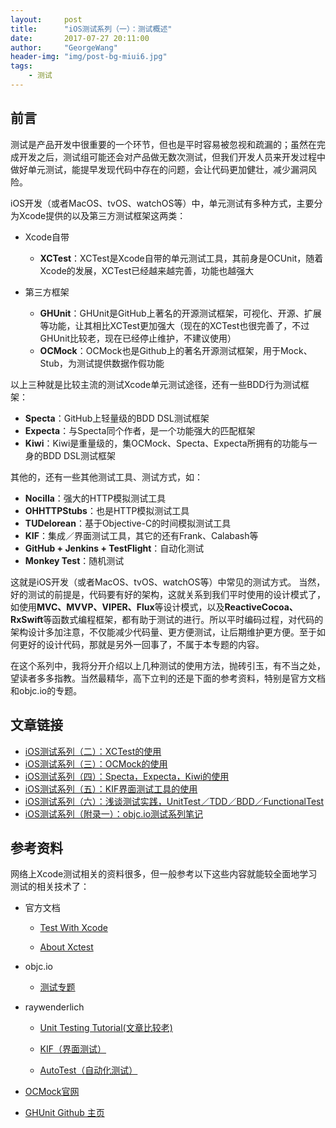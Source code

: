 ```yaml
---
layout:     post
title:      "iOS测试系列（一）：测试概述"
date:       2017-07-27 20:11:00
author:     "GeorgeWang"
header-img: "img/post-bg-miui6.jpg"
tags:
    - 测试
---
```


## 前言

测试是产品开发中很重要的一个环节，但也是平时容易被忽视和疏漏的；虽然在完成开发之后，测试组可能还会对产品做无数次测试，但我们开发人员来开发过程中做好单元测试，能提早发现代码中存在的问题，会让代码更加健壮，减少漏洞风险。

iOS开发（或者MacOS、tvOS、watchOS等）中，单元测试有多种方式，主要分为Xcode提供的以及第三方测试框架这两类：

* Xcode自带
	* **XCTest**：XCTest是Xcode自带的单元测试工具，其前身是OCUnit，随着Xcode的发展，XCTest已经越来越完善，功能也越强大

* 第三方框架
	* **GHUnit**：GHUnit是GitHub上著名的开源测试框架，可视化、开源、扩展等功能，让其相比XCTest更加强大（现在的XCTest也很完善了，不过GHUnit比较老，现在已经停止维护，不建议使用）
	* **OCMock**：OCMock也是Github上的著名开源测试框架，用于Mock、Stub，为测试提供数据作假功能
	

以上三种就是比较主流的测试Xcode单元测试途径，还有一些BDD行为测试框架：
	
* **Specta**：GitHub上轻量级的BDD DSL测试框架
* **Expecta**：与Specta同个作者，是一个功能强大的匹配框架
* **Kiwi**：Kiwi是重量级的，集OCMock、Specta、Expecta所拥有的功能与一身的BDD DSL测试框架

其他的，还有一些其他测试工具、测试方式，如：

* **Nocilla**：强大的HTTP模拟测试工具
* **OHHTTPStubs**：也是HTTP模拟测试工具
* **TUDelorean**：基于Objective-C的时间模拟测试工具
* **KIF**：集成／界面测试工具，其它的还有Frank、Calabash等
* **GitHub + Jenkins + TestFlight**：自动化测试
* **Monkey Test**：随机测试
	
这就是iOS开发（或者MacOS、tvOS、watchOS等）中常见的测试方式。
当然，好的测试的前提是，代码要有好的架构，这就关系到我们平时使用的设计模式了，如使用**MVC、MVVP、VIPER、Flux**等设计模式，以及**ReactiveCocoa、RxSwift**等函数式编程框架，都有助于测试的进行。所以平时编码过程，对代码的架构设计多加注意，不仅能减少代码量、更方便测试，让后期维护更方便。至于如何更好的设计代码，那就是另外一回事了，不属于本专题的内容。

在这个系列中，我将分开介绍以上几种测试的使用方法，抛砖引玉，有不当之处，望读者多多指教。当然最精华，高下立判的还是下面的参考资料，特别是官方文档和objc.io的专题。

## 文章链接

* [iOS测试系列（二）：XCTest的使用](http://blog.oneinbest.com/2017/07/27/iOS%E6%B5%8B%E8%AF%95%E7%B3%BB%E5%88%97-%E4%BA%8C-%E5%9C%A8XCode%E4%B8%8A%E6%B5%8B%E8%AF%95-XCTest%E7%9A%84%E4%BD%BF%E7%94%A8/)
* [iOS测试系列（三）：OCMock的使用](http://blog.oneinbest.com/2017/07/27/iOS%E6%B5%8B%E8%AF%95%E7%B3%BB%E5%88%97-%E4%B8%89-OCMock%E7%9A%84%E4%BD%BF%E7%94%A8/)
* [iOS测试系列（四）：Specta，Expecta，Kiwi的使用](http://blog.oneinbest.com/2017/07/27/iOS%E6%B5%8B%E8%AF%95%E7%B3%BB%E5%88%97-%E5%9B%9B-Specta,Expecta%E5%92%8CKiwi%E7%9A%84%E4%BD%BF%E7%94%A8/)
* [iOS测试系列（五）：KIF界面测试工具的使用](http://blog.oneinbest.com/2017/08/16/iOS%E6%B5%8B%E8%AF%95%E7%B3%BB%E5%88%97-%E4%BA%94-KIF%E7%95%8C%E9%9D%A2%E6%B5%8B%E8%AF%95%E5%B7%A5%E5%85%B7%E7%9A%84%E4%BD%BF%E7%94%A8/) 
* [iOS测试系列（六）：浅谈测试实践，UnitTest／TDD／BDD／FunctionalTest](http://blog.oneinbest.com/2017/09/20/iOS%E6%B5%8B%E8%AF%95%E7%B3%BB%E5%88%97-%E5%85%AD-%E6%B5%85%E8%B0%88%E6%B5%8B%E8%AF%95%E5%AE%9E%E8%B7%B5-UnitTest-TDD-BDD-FunctionalTest/) 
* [iOS测试系列（附录一）：objc.io测试系列笔记](http://blog.oneinbest.com/2017/07/29/iOS%E6%B5%8B%E8%AF%95%E7%B3%BB%E5%88%97-%E9%99%84%E5%BD%95%E4%B8%80-objc.io%E6%B5%8B%E8%AF%95%E7%B3%BB%E5%88%97%E7%AC%94%E8%AE%B0/) 
	
## 参考资料

网络上Xcode测试相关的资料很多，但一般参考以下这些内容就能较全面地学习测试的相关技术了：

* 官方文档
	* [Test With Xcode](https://developer.apple.com/library/content/documentation/DeveloperTools/Conceptual/testing_with_xcode/chapters/01-introduction.html#//apple_ref/doc/uid/TP40014132-CH1-SW1)
	
	* [About Xctest](https://developer.apple.com/documentation/xctest#topics)

* objc.io
	* [测试专题](https://www.objc.io/issues/15-testing/)

* raywenderlich
	* [Unit Testing Tutorial(文章比较老)](https://www.raywenderlich.com/?p=3716)

	* [KIF（界面测试）](https://www.raywenderlich.com/61419/ios-ui-testing-with-kif)

	* [AutoTest（自动化测试）](https://www.raywenderlich.com/22590/beginning-automated-testing-with-xcode-part-12)

* [OCMock官网](http://ocmock.org/)
* [GHUnit Github 主页](https://github.com/gh-unit/gh-unit)